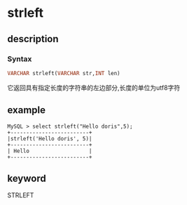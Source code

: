 # strleft

## description

### Syntax

```Haskell
VARCHAR strleft(VARCHAR str,INT len)
```

它返回具有指定长度的字符串的左边部分,长度的单位为utf8字符

## example

```Plain Text
MySQL > select strleft("Hello doris",5);
+-------------------------+
|strleft('Hello doris', 5)|
+-------------------------+
| Hello                   |
+-------------------------+
```

## keyword

STRLEFT
